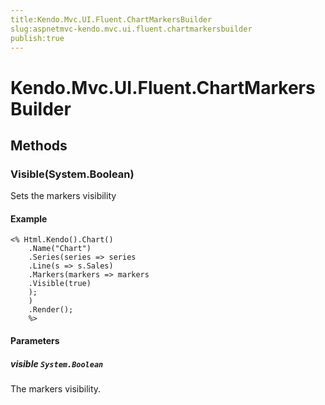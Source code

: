 ```yaml
---
title:Kendo.Mvc.UI.Fluent.ChartMarkersBuilder
slug:aspnetmvc-kendo.mvc.ui.fluent.chartmarkersbuilder
publish:true
---
```


# Kendo.Mvc.UI.Fluent.ChartMarkersBuilder

## Methods

### Visible(System.Boolean)
Sets the markers visibility

#### Example
    <% Html.Kendo().Chart()
        .Name("Chart")
        .Series(series => series
        .Line(s => s.Sales)
        .Markers(markers => markers
        .Visible(true)
        );
        )
        .Render();
        %>

#### Parameters

##### visible `System.Boolean`
The markers visibility.